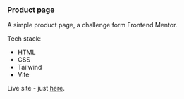 ### Product page

A simple product page, a challenge form Frontend Mentor.

Tech stack: 

- HTML
- CSS
- Tailwind
- Vite

Live site - just [here](https://alex-archer-i.github.io/product-card/).